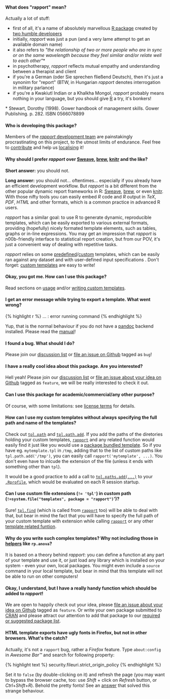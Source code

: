 #### What does "rapport" mean?

Actually a lot of stuff:

- first of all, it's a name of absolutely marvellous <a id="infinite-loop" href="#infinite-loop">R package</a> created by [two humble developers](#contact)
- initially, _rapport_ was just a pun (and a very lame attempt to get an available domain name)
- it also refers to _"the relationship of two or more people who are in sync or on the same wavelength because they feel similar and/or relate well to each other"_\*
- in psychotherapy, _rapport_ reflects mutual empathy and understanding between a therapist and client
- if you're a German (oder Sie sprechen fließend Deutsch), then it's just a synonim for "report" (BTW, in Hungarian *rapport* denotes interrogation in military parlance)
- if you're a Kwakiutl Indian or a Khalkha Mongol, _rapport_ probably means nothing in your language, but you should give [R](http://www.r-project.org ) a try, it's bonkers!

\* Stewart, Dorothy (1998). Gower handbook of management skills. Gower Publishing. p. 282. ISBN 0566078899

<a id="authors"> </a>
#### Who is developing this package?

Members of the [_rapport_ development team](#contact) are painstakingly procrastinating on this project, to the utmost limits of endurance. Feel free to [contribute](#custom) and help us [localising](#translate) it!

#### Why should I prefer *rapport* over [Sweave](http://www.stat.uni-muenchen.de/~leisch/Sweave/), [brew](http://cran.r-project.org/web/packages/brew/index.html), [knitr](https://github.com/yihui/knitr) and the like?

**Short answer:** you should not.

**Long answer:**  you should not... oftentimes... especially if you already have an efficient development workflow. But *rapport* is a bit different from the other popular dynamic report frameworks in R: [Sweave](http://www.stat.uni-muenchen.de/~leisch/Sweave/), [brew](http://cran.r-project.org/web/packages/brew/index.html), or even [knitr](https://github.com/yihui/knitr). With those nifty tools you can easily embed _R_ code and _R_ output in _TeX_, _PDF_, _HTML_ and other formats, which is a common practice in advanced R users. <!-- You can easily write custom reports in pure [R](http://www.r-project.org/) and, if needed, export them to various formats with nice formatting. -->

_rapport_ has a similar goal: to use R to generate dynamic, reproducible templates, which can be easily exported to various external formats, providing (hopefully) nicely formated template elements, such as tables, graphs or in-line expressions. You may get an impression that _rapport_ is n00b-friendly interface to statistical report creation, but from our POV, it's just a convenient way of dealing with repetitive tasks.

_rapport_ relies on some [predefined](#templates)/[custom](#custom) templates, which can be easily ran against any dataset and with user-defined input specifications <!-- add links to inputs section -->. Don't forget: [custom templates](#custom) are easy to write!

#### Okay, you got me. How can I use this package?

Read sections on [usage](#usage) and/or [writing custom templates](#custom).

#### I get an error message while trying to export a template. What went wrong?

{% highlight r %}
... : error running command
{% endhighlight %}

Yup, that is the normal behaviour if you do not have a [pandoc](http://johnmacfarlane.net/pandoc/index.html) backend installed. Please read the [manual](#install)!

#### I found a bug. What should I do?

Please join our [discussion list](#discuss) or [file an issue on Github](https://github.com/aL3xa/rapport/issues) tagged as `bug`!

#### I have a really cool idea about this package. Are you interested?

Hell yeah! Please join our [discussion list](#discuss) or [file an issue about your idea on Github](https://github.com/aL3xa/rapport/issues) tagged as `feature`, we will be really interested to check it out.

#### Can I use this package for academic/commercial/any other purpose?

Of course, with some limitations: see [license terms](#license) for details.

#### How can I use my custom templates without always specifying the full path and name of the templates?

Check out [`tpl.path`](/functions#tpl.path) and [`tpl.path.add`](/functions#tpl.path.add). If you add the paths of the diretories holding your custom templates, [`rapport`](/functions#rapport) and any related function would easily find it just like you would use a [package bundled template](#templates). So if you have eg. `mytemplate.tpl` in `/tmp`, adding that to the list of custom paths like `tpl.path.add('/tmp')`, you can easily call `rapport('mytemplate', ...)`. You don't even have to inlcude the extension of the file (unless it ends with something other than `tpl`).

It would be a good practice to add a call to [`tpl.paths.add(...)`](/functions#tpl.paths.add) to your [`.Rprofile`](http://www.statmethods.net/interface/customizing.html), which would be evaluated on each R session startup.

#### Can I use custom file extensions (`!= 'tpl'`) in custom path (`!=system.file("templates", package = "rapport")`')?

Sure! [`tpl.find`](/functions#tpl.find) (which is called from [`rapport`](/functions#rapport) too) will be able to deal with that, but bear in mind the fact that you will have to specify the full path of your custom template with extension while calling [`rapport`](/functions#rapport) or any other [template related funtion](/functions#Template-related-functions).

#### Why do you write such complex templates? Why not including those in [helpers](/functions) like `rp.anova`?

It is based on a theory behind *rapport*: you can define a function at any part of your template and use it, or just load any library which is installed on your system - even your own, local packages. You might even include a `source` command in your local template, but bear in mind that this template will not be able to run on other computers!

#### Okay, I understand, but I have a really handy function which should be added to *rapport*!

We are open to happily check out your idea, please [file an issue about your idea on Github](https://github.com/aL3xa/rapport/issues) tagged as `feature`. Or write your own package submitted to [CRAN](cran.r-project.org) and please attract our attention to add that package to our [required or suggested package list](https://github.com/aL3xa/rapport/blob/master/DESCRIPTION).

#### HTML template exports have ugly fonts in Firefox, but not in other browsers. What's the catch?

Actually, it's not a `rapport` bug, rather a *Firefox* feature. Type `about:config` in *Awesome Bar&trade;* and search for following property:

{% highlight text %}
security.fileuri.strict_origin_policy
{% endhighlight %}

Set it to `false` (by double-clicking on it) and refresh the page (you may want to bypass the browser cache, too: use *Shift* + click on *Refresh* button, or *Ctrl*+*Shift*+*R*). Behold the pretty fonts! See an [answer](http://stackoverflow.com/a/3704578/457898) that solved this strange behaviour.

